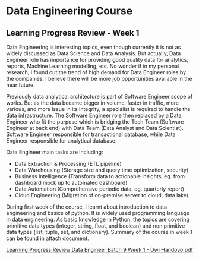 # Data Engineering Course

## Learning Progress Review - Week 1

Data Engineering is interesting topics, even though currently it is not as widely discussed as Data Science and Data Analysis. But actually, Data Engineer role has importance for providing good quality data for analytics, reports, Machine Learning modelling, etc. No wonder if in my personal research, I found out the trend of high demand for Data Engineer roles by the companies. I believe there will be more job opportunities available in the near future.

Previously data analytical architecture is part of Software Engineer scope of works. But as the data became bigger in volume, faster in traffic, more various, and more issue in its integrity, a specialist is required to handle the data infrastructure. The Software Engineer role then replaced by a Data Engineer who fit the purpose which is bridging the Tech Team (Software Engineer at back end) with Data Team (Data Analyst and Data Scientist). Software Engineer responsible for transactional database, while Data Engineer responsible for analytical database.

Data Engineer main tasks are including:
* Data Extraction & Processing (ETL pipeline)
* Data Warehousing (Storage size and query time optimization, security)
* Business Intelligence (Transform data to actionable insights, eg. from dashboard mock up to automated dashboard)
* Data Automation (Comprehensive periodic data, eg. quarterly report)
* Cloud Engineering (Migration of on-premise server to cloud, data lake)

During first week of the course, I learnt about introduction to data engineering and basics of python. It is widely used programming language in data engineering. As basic knowledge in Python, the topics are covering primitive data types (integer, string, float, and boolean) and non primitive data types (list, tuple, set, and dictionary). Summary of the course in week 1 can be found in attach document.

<a href=https://github.com/dwi-handoyo/Data-Engineering-Course/blob/0c4360aae2147af8a6b7ef33a011b93ce8b8e3cd/Learning%20Progress%20Review%20Data%20Engineer%20Batch%209%20Week%201%20-%20Dwi%20Handoyo.pdf>Learning Progress Review Data Engineer Batch 9 Week 1 - Dwi Handoyo.pdf</a>
